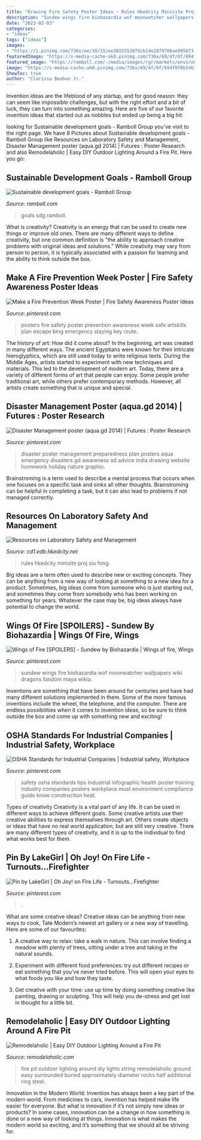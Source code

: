```yaml
---
title: "Drawing Fire Safety Poster Ideas ~ Rules Hkedcity Minisite Proj Siu Fong"
description: "Sundew wings fire biohazardia wof moonwatcher wallpapers wiki dragons fandom maya wikia"
date: "2023-02-03"
categories:
- "ideas"
tags: ["ideas"]
images:
- "https://i.pinimg.com/736x/ee/38/15/ee38155528fdcb14e2079706ae895873.jpg"
featuredImage: "https://s-media-cache-ak0.pinimg.com/736x/69/4f/0f/694f0f0b54b7620326571639b8d497bc.jpg"
featured_image: "https://ramboll.com/-/media/images/rgr/markets/environment/stu/sdg-poster-1360.jpg"
image: "https://s-media-cache-ak0.pinimg.com/736x/69/4f/0f/694f0f0b54b7620326571639b8d497bc.jpg"
ShowToc: true
author: "Clarissa Beahan Jr."
---
```



Invention ideas are the lifeblood of any startup, and for good reason: they can seem like impossible challenges, but with the right effort and a bit of luck, they can turn into something amazing. Here are five of our favorite invention ideas that started out as nobbles but ended up being a big hit:

	

		
looking for Sustainable development goals - Ramboll Group you've visit to the right page. We have 8 Pictures about Sustainable development goals - Ramboll Group like Resources on Laboratory Safety and Management, Disaster Management poster (aqua.gd 2014) | Futures : Poster Research and also Remodelaholic | Easy DIY Outdoor Lighting Around a Fire Pit. Here you go:
		
    
## Sustainable Development Goals - Ramboll Group

<img loading=lazy src="https://ramboll.com/-/media/images/rgr/markets/environment/stu/sdg-poster-1360.jpg" onerror="this.onerror=null;this.src='https://tse2.mm.bing.net/th?id=OIP.FQ2kA4-Gr4NmnqGUu_5XAAHaEK&amp;pid=15.1';" alt="Sustainable development goals - Ramboll Group">

_Source: ramboll.com_

>goals sdg ramboll. 

	

What is creativity?
Creativity is an energy that can be used to create new things or improve old ones. There are many different ways to define creativity, but one common definition is "the ability to approach creative problems with original ideas and solutions." While creativity may vary from person to person, it is typically associated with a passion for learning and the ability to think outside the box.

    
## Make A Fire Prevention Week Poster | Fire Safety Awareness Poster Ideas

<img loading=lazy src="https://i.pinimg.com/736x/6b/3c/2e/6b3c2ed55b6d0b26032465a644fa3750.jpg" onerror="this.onerror=null;this.src='https://tse3.mm.bing.net/th?id=OIP.GqpMCzF0U-UsjPK_L7bh2AHaFz&amp;pid=15.1';" alt="Make a Fire Prevention Week Poster | Fire Safety Awareness Poster Ideas">

_Source: pinterest.com_

>posters fire safety poster prevention awareness week safe artskills plan escape bing emergency staying key route. 

	

The history of art: How did it come about?
In the beginning, art was created in many different ways. The ancient Egyptians were known for their intricate hieroglyphics, which are still used today to write religious texts. During the Middle Ages, artists started to experiment with new techniques and materials. This led to the development of modern art.
Today, there are a variety of different forms of art that people can enjoy. Some people prefer traditional art, while others prefer contemporary methods. However, all artists create something that is unique and special.

    
## Disaster Management Poster (aqua.gd 2014) | Futures : Poster Research

<img loading=lazy src="https://s-media-cache-ak0.pinimg.com/736x/69/4f/0f/694f0f0b54b7620326571639b8d497bc.jpg" onerror="this.onerror=null;this.src='https://tse3.mm.bing.net/th?id=OIP.BeA9sdgA_g6_QCLoCvjnLQHaLB&amp;pid=15.1';" alt="Disaster Management poster (aqua.gd 2014) | Futures : Poster Research">

_Source: pinterest.com_

>disaster poster management preparedness plan posters aqua emergency disasters gd awareness ad advice india drawing website homework holiday nature graphic. 

	

Brainstroming is a term used to describe a mental process that occurs when one focuses on a specific task and sinks all other thoughts. Brainstroming can be helpful in completing a task, but it can also lead to problems if not managed correctly.

    
## Resources On Laboratory Safety And Management

<img loading=lazy src="http://cd1.edb.hkedcity.net/cd/science/laboratory/posters/first_runner_up.jpg" onerror="this.onerror=null;this.src='https://tse1.mm.bing.net/th?id=OIP.VK8xWYcMyesiRU-VLnHVvAHaKh&amp;pid=15.1';" alt="Resources on Laboratory Safety and Management">

_Source: cd1.edb.hkedcity.net_

>rules hkedcity minisite proj siu fong. 

	

Big ideas are a term often used to describe new or exciting concepts. They can be anything from a new way of looking at something to a new idea for a product. Sometimes, big ideas come from someone who is just starting out, and sometimes they come from somebody who has been working on something for years. Whatever the case may be, big ideas always have potential to change the world.

    
## Wings Of Fire [SPOILERS] - Sundew By Biohazardia | Wings Of Fire, Wings

<img loading=lazy src="https://i.pinimg.com/736x/ee/38/15/ee38155528fdcb14e2079706ae895873.jpg" onerror="this.onerror=null;this.src='https://tse1.mm.bing.net/th?id=OIP.Eqw6Yo_Off0vZKs4o5kZTgHaHa&amp;pid=15.1';" alt="Wings of Fire [SPOILERS] - Sundew by Biohazardia | Wings of fire, Wings">

_Source: pinterest.com_

>sundew wings fire biohazardia wof moonwatcher wallpapers wiki dragons fandom maya wikia. 

	

Inventions are something that have been around for centuries and have had many different solutions implemented in them. Some of the more famous inventions include the wheel, the telephone, and the computer. There are endless possibilities when it comes to invention ideas, so be sure to think outside the box and come up with something new and exciting!

    
## OSHA Standards For Industrial Companies | Industrial Safety, Workplace

<img loading=lazy src="https://i.pinimg.com/736x/75/eb/74/75eb740dd1e3206f6ebfbff90fc6744a--safety-management.jpg" onerror="this.onerror=null;this.src='https://tse3.mm.bing.net/th?id=OIP.58ct8HpyErMg1a5GF0ifPAHaMW&amp;pid=15.1';" alt="OSHA Standards for Industrial Companies | Industrial safety, Workplace">

_Source: pinterest.com_

>safety osha standards tips industrial infographic health poster training industry companies posters workplace must environment compliance guide know construction heat. 

	

Types of creativity
Creativity is a vital part of any life. It can be used in different ways to achieve different goals. Some creative artists use their creative abilities to express themselves through art. Others create objects or ideas that have no real world application, but are still very creative. There are many different types of creativity, and it is up to the individual to find what works best for them.

    
## Pin By LakeGirl | Oh Joy! On Fire Life - Turnouts...Firefighter

<img loading=lazy src="https://i.pinimg.com/736x/1e/fa/0d/1efa0d7320bdbb724005d9c3d6a86b61.jpg" onerror="this.onerror=null;this.src='https://tse1.mm.bing.net/th?id=OIP.Cknv2plmxWWsq_nxa8M01QHaFY&amp;pid=15.1';" alt="Pin by LakeGirl | Oh Joy! on Fire Life - Turnouts...Firefighter">

_Source: pinterest.com_

>. 

	

What are some creative ideas?
Creative ideas can be anything from new ways to cook, Tate Modern’s newest art gallery or a new way of travelling. Here are some of our favourites:
1. A creative way to relax: take a walk in nature. This can involve finding a meadow with plenty of trees, sitting under a tree and taking in the natural sounds.

2. Experiment with different food preferences: try out different recipes or eat something that you’ve never tried before. This will open your eyes to what foods you like and how they taste.

3. Get creative with your time: use up time by doing something creative like painting, drawing or sculpting. This will help you de-stress and get lost in thought for a little bit.

    
## Remodelaholic | Easy DIY Outdoor Lighting Around A Fire Pit

<img loading=lazy src="https://www.remodelaholic.com/wp-content/uploads/2016/08/DIY-outdoor-lighting-posts-for-string-lights-around-a-fire-pit-featured-on-@Remodelaholic-wm.jpg" onerror="this.onerror=null;this.src='https://tse3.mm.bing.net/th?id=OIP.9BqI0szES7knaSRtaSqbXgHaJ4&amp;pid=15.1';" alt="Remodelaholic | Easy DIY Outdoor Lighting Around a Fire Pit">

_Source: remodelaholic.com_

>fire pit outdoor lighting around diy lights string remodelaholic ground easy surrounded buried approximately diameter rocks half additional ring steel. 

	

Innovation in the Modern World:
Invention has always been a key part of the modern world. From medicines to cars, invention has helped make life easier for everyone. But what is innovation if it’s not simply new ideas or products? In some cases, innovation can be a change in how something is done or a new way of looking at things. Innovation is what makes the modern world so exciting, and it’s something that we should all be striving for.

